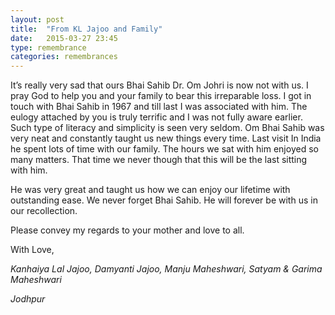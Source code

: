 ```yaml
---
layout: post
title:  "From KL Jajoo and Family"
date:   2015-03-27 23:45
type: remembrance
categories: remembrances
---
```


It’s really very sad that ours Bhai Sahib Dr. Om Johri is now not with us. I pray God to help you and your family to bear this irreparable loss. I got in touch with Bhai Sahib in 1967 and till last I was associated with him. The eulogy attached by you is truly terrific and I was not fully aware earlier. Such type of literacy and simplicity is seen very seldom. Om Bhai Sahib was very neat and constantly taught us new things every time. Last visit In India he spent lots of time with our family. The hours we sat with him enjoyed so many matters. That time we never though that this will be the last sitting with him.
 
He was very great and taught us how we can enjoy our lifetime with outstanding ease. We never forget Bhai Sahib. He will forever be with us in our recollection.

Please convey my regards to your mother and love to all.
   
With Love,
 
*Kanhaiya Lal Jajoo, Damyanti Jajoo, Manju Maheshwari, Satyam & Garima Maheshwari*

*Jodhpur*
 

